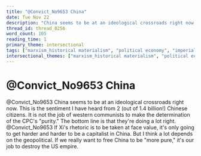 ```yaml
---
title: "@Convict_No9653 China"
date: Tue Nov 22
description: "China seems to be at an ideological crossroads right now. This is the sentiment I have heard from 2 (out of 1.4 billion!) Chinese citizens."
thread_id: thread_0256
word_count: 105
reading_time: 1
primary_theme: intersectional
tags: ["marxism_historical materialism", "political economy", "imperialism_colonialism"]
intersectional_themes: ["marxism_historical materialism", "political economy", "imperialism_colonialism"]
---
```


# @Convict_No9653 China

@Convict_No9653 China seems to be at an ideological crossroads right now. This is the sentiment I have heard from 2 (out of 1.4 billion!) Chinese citizens. It is not the job of western communists to make the determination of the CPC's "purity." The bottom line is that they're doing a lot right. @Convict_No9653 If Xi's rhetoric is to be taken at face value, it's only going to get harder and harder to be a capitalist in China. But I think a lot depends on the geopolitical. If we really want to free China to be "more pure," it's our job to destroy the US empire.